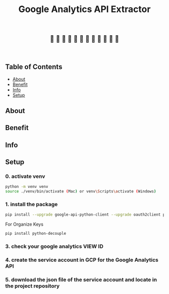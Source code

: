<h1 align="center">Google Analytics API Extractor</h1> <br>
<h2 align="center">🚀 🐍 🚀 🐍 🚀 🐍 🚀 🐍 🚀 🐍 🚀 🐍 </h2> <br>

## Table of Contents

- [About](#about)
- [Benefit](#benefit)
- [Info](#info)
- [Setup](#setup)

## About

## Benefit

## Info
## Setup
### 0. activate venv
```bash
python -m venv venv
source ./venv/bin/activate (Mac) or venv\Scripts\activate (Windows)
```

### 1. install the package

```bash
pip install --upgrade google-api-python-client --upgrade oauth2client pandas
```

For Organize Keys
```bash
pip install python-decouple
```

### 3. check your google analytics VIEW ID
### 4. create the service account in GCP for the Google Analytics API

### 5. download the json file of the service account and locate in the project repository